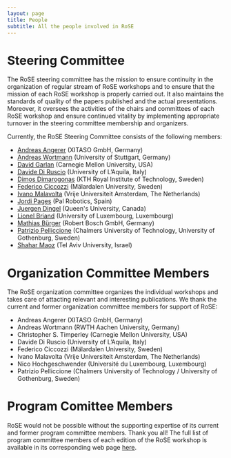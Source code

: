 ```yaml
---
layout: page
title: People
subtitle: All the people involved in RoSE
---
```


# Steering Committee
The RoSE steering committee has the mission to ensure continuity in the organization of regular stream of RoSE workshops and to ensure that the mission of each RoSE workshop is properly carried out. It also maintains the standards of quality of the papers published and the actual presentations. Moreover, it oversees the activities of the chairs and committees of each RoSE workshop and ensure continued vitality by implementing appropriate turnover in the steering committee membership and organizers.

Currently, the RoSE Steering Committee consists of the following members:

- [Andreas Angerer](https://www.linkedin.com/in/dr-andreas-angerer-21b136175/) (XITASO GmbH, Germany)
- [Andreas Wortmann](http://www.wortmann.ac/) (University of Stuttgart, Germany)
- [David Garlan](http://www.cs.cmu.edu/~garlan/) (Carnegie Mellon University, USA)
- [Davide Di Ruscio](http://www.di.univaq.it/diruscio/) (University of L’Aquila, Italy)
- [Dimos Dimarogonas](https://people.kth.se/~dimos/) (KTH Royal Institute of Technology, Sweden)
- [Federico Ciccozzi](http://www.es.mdh.se/staff/266-Federico_Ciccozzi) (Mälardalen University, Sweden)
- [Ivano Malavolta](http://www.ivanomalavolta.com/pu) (Vrije Universiteit Amsterdam, The Netherlands)
- [Jordi Pages](https://sites.google.com/site/jordipages/) (Pal Robotics, Spain)
- [Juergen Dingel](http://research.cs.queensu.ca/home/dingel/) (Queen's University, Canada)
- [Lionel Briand](https://wwwfr.uni.lu/snt/people/lionel_briand) (University of Luxembourg, Luxembourg)
- [Mathias Bürger](https://scholar.google.de/citations?user=WupCXMYAAAAJ&hl=en) (Robert Bosch GmbH, Germany)
- [Patrizio Pelliccione](http://www.patriziopelliccione.com/) (Chalmers University of Technology, University of Gothenburg, Sweden)
- [Shahar Maoz](http://www.cs.tau.ac.il/~maozs/) (Tel Aviv University, Israel)

# Organization Committee Members

The RoSE organization committee organizes the individual workshops and takes care of attacting relevant and interesting publications. We thank the current and former organization committee members for support of RoSE:

- Andreas Angerer (XITASO GmbH, Germany)
- Andreas Wortmann (RWTH Aachen University, Germany)
- Christopher S. Timperley (Carnegie Mellon University, USA)
- Davide Di Ruscio (University of L’Aquila, Italy)
- Federico Ciccozzi (Mälardalen University, Sweden)
- Ivano Malavolta (Vrije Universiteit Amsterdam, The Netherlands)
- Nico Hochgeschwender (Université du Luxembourg, Luxembourg)
- Patrizio Pelliccione (Chalmers University of Technology / University of Gothenburg, Sweden)

# Program Comittee Members

RoSE would not be possible without the supporting expertise of its current and former program committee members. Thank you all!
The full list of program committee members of each edition of the RoSE workshop is available in its corresponding web page [here](/workshops).
